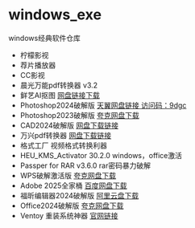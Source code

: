 # windows_exe
windows经典软件仓库


*  柠檬影视
*  荐片播放器
*  CC影视
*  晨光万能pdf转换器 v3.2
*  鲜艺AI抠图   [网盘链接下载](https://pan.quark.cn/s/dc6ada40801a)
*  Photoshop2024破解版  [天翼网盘链接 访问码：9dgc](https://cloud.189.cn/t/mMB322AZN7fa)
*  Photoshop2023破解版  [夸克网盘下载](https://pan.quark.cn/s/6832a5cec4c4)
*  CAD2024破解版 [网盘下载链接](https://pan.quark.cn/s/bb4229212b1b)
*  万兴pdf转换器 [网盘下载链接](https://pan.quark.cn/s/6e7d684a2e34)
*  格式工厂  视频格式转换利器
*  HEU_KMS_Activator  30.2.0   windows，office激活
*  Passper for RAR v3.6.0   rar密码暴力破解
*  WPS破解激活版  [夸克网盘下载](https://pan.quark.cn/s/4a27434d561a#/list/share)
*  Adobe 2025全家桶 [百度网盘下载](https://pan.baidu.com/s/1oMm7pIamGEj1MYWO9wlk4w?pwd=fy6b)
*  福昕编辑器2024破解版  [阿里云盘下载](https://www.alipan.com/s/MHcA21yDt4e)
*  Office2024破解版 [夸克网盘下载](https://pan.quark.cn/s/ad7d9158fa70)
*  Ventoy 重装系统神器 [官网链接](https://www.ventoy.net/cn/index.html)
